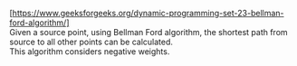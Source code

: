 [https://www.geeksforgeeks.org/dynamic-programming-set-23-bellman-ford-algorithm/]      
Given a source point, using Bellman Ford algorithm, the shortest path from source to all other points can be calculated.   
This algorithm considers negative weights.   
